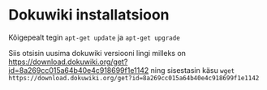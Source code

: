 # Dokuwiki installatsioon
Kõigepealt tegin ```apt-get update``` ja ```apt-get upgrade```

Siis otsisin uusima dokuwiki versiooni lingi milleks on https://download.dokuwiki.org/get?id=8a269cc015a64b40e4c918699f1e1142
ning sisestasin käsu ```wget https://download.dokuwiki.org/get?id=8a269cc015a64b40e4c918699f1e1142```
